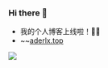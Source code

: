 ### Hi there 👋

- 我的个人博客上线啦！👏👏
- ~~[aderlx.top](http://aderlx.top)


![](https://komarev.com/ghpvc/?username=your-github-username&color=dc143c)
